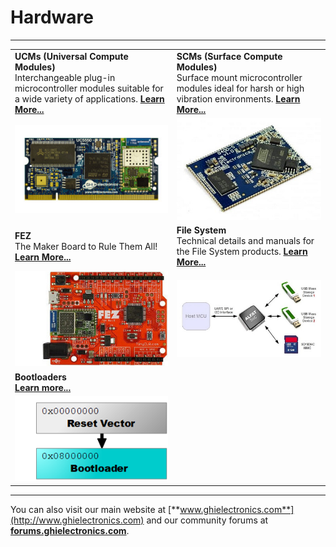 # Hardware
---

|  |  |
|---|---|
| **UCMs (Universal Compute Modules)** </br> Interchangeable plug-in microcontroller modules suitable for a wide variety of applications. [**Learn More...**](ucm/intro.md) | **SCMs (Surface Compute Modules)** </br> Surface mount microcontroller modules ideal for harsh or high vibration environments. [**Learn More...**](scm/intro.md) |
| [![uc5550](ucm/images/uc5550.jpg)](ucm/intro.md) | [![G400S](scm/images/g400s.jpg)](scm/intro.md) |
| **FEZ** </br> The Maker Board to Rule Them All! [**Learn More...**](fez/intro.md)| **File System** </br> Technical details and manuals for the File System products. [**Learn More...**](/filesystem/intro.md)|
| [![FEZ](fez/images/fez.jpg)](fez/intro.md) | [![file systems](filesystem/images/file-system.jpg)](filesystem/intro.md) |
| **Bootloaders** </br> [**Learn more...**](loaders/intro.md)   | |
| [![Bootloader](images/bootloader.png)](loaders/intro.md) | |

***

You can also visit our main website at [**www.ghielectronics.com**](http://www.ghielectronics.com) and our community forums at [**forums.ghielectronics.com**](https://forums.ghielectronics.com/).